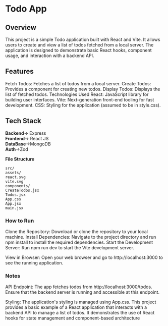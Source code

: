 # Todo App
## Overview
This project is a simple Todo application built with React and Vite. It allows users to create and view a list of todos fetched from a local server. The application is designed to demonstrate basic React hooks, component usage, and interaction with a backend API.

## Features
Fetch Todos: Fetches a list of todos from a local server.
Create Todos: Provides a component for creating new todos.
Display Todos: Displays the list of fetched todos.
Technologies Used
React: JavaScript library for building user interfaces.
Vite: Next-generation front-end tooling for fast development.
CSS: Styling for the application (assumed to be in style.css).
 
## Tech Stack 

**Backend**-> Express 
\
**Frontend**-> React JS
\
**DataBase**->MongoDB
\
**Auth**->Zod

**File Structure**
```
src/
assets/
react.svg
vite.svg
components/
CreateTodos.jsx
Todos.jsx
App.css
App.jsx
main.jsx
```
### How to Run
Clone the Repository: Download or clone the repository to your local machine.
Install Dependencies: Navigate to the project directory and run npm install to install the required dependencies.
Start the Development Server: Run npm run dev to start the Vite development server.

View in Browser: Open your web browser and go to http://localhost:3000 to see the running application.

### Notes
API Endpoint: The app fetches  todos from http://localhost:3000/todos. Ensure that the backend server is running and accessible at this endpoint.

Styling: The application's styling is managed using App.css.
This project provides a basic example of a React application that interacts with a backend API to manage a list of todos. It demonstrates the use of React hooks for state management and component-based architecture